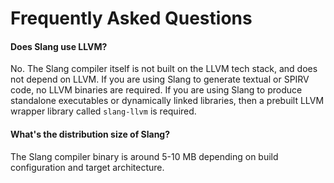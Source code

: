 # Frequently Asked Questions

#### Does Slang use LLVM?

No. The Slang compiler itself is not built on the LLVM tech stack, and does not depend on LLVM.
If you are using Slang to generate textual or SPIRV code, no LLVM binaries are required. If you are using Slang to produce standalone executables or dynamically linked
libraries, then a prebuilt LLVM wrapper library called `slang-llvm` is required.

#### What's the distribution size of Slang?

The Slang compiler binary is around 5-10 MB depending on build configuration and target architecture.

